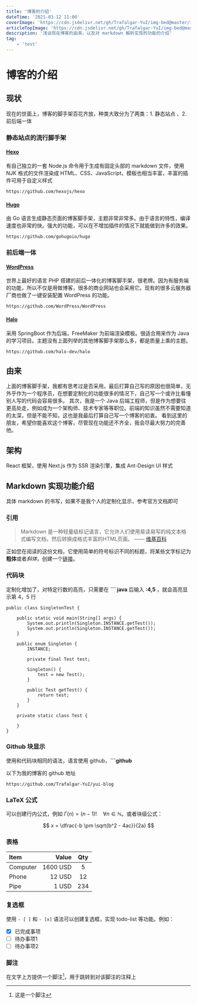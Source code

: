 ```yaml
---
title: '博客的介绍'
dateTime: '2021-03-12 11:00'
coverImage: 'https://cdn.jsdelivr.net/gh/Trafalgar-YuI/img-bed@master/img/2021-02-20-01.png'
articleTopImage: 'https://cdn.jsdelivr.net/gh/Trafalgar-YuI/img-bed@master/img/2021-02-25-01.jpg'
description: '浅谈现在博客的由来，以及对 markdown 解析实现的功能的介绍'
tag:
    - 'test'
---
```

# 博客的介绍

## 现状
现在的世面上，博客的脚手架百花齐放，种类大致分为了两类：1. 静态站点 、2. 前后端一体


### 静态站点的流行脚手架
#### [Hexo](https://hexo.io/zh-cn/)
有自己独立的一套 Node.js 命令用于生成有固定头部的 markdown 文件，使用 NJK 格式的文件渲染成 HTML、CSS、JavaScript，模板也相当丰富，丰富的插件可用于自定义样式

```github
https://github.com/hexojs/hexo
```

#### [Hugo](https://gohugo.io/)
由 Go 语言生成静态页面的博客脚手架，主题非常非常多。由于语言的特性，编译速度也非常的快。强大的功能，可以在不增加插件的情况下就能做到许多的效果。

```github
https://github.com/gohugoio/hugo
```

### 前后端一体
#### [WordPress](https://cn.wordpress.org/)
世界上最好的语言 PHP 搭建的前后一体化的博客脚手架，很老牌。因为有服务端的功能，所以不仅是用做博客，很多的商业网站也会采用它。现有的很多云服务器厂商也做了一键安装配置 WordPress 的功能。

```github
https://github.com/WordPress/WordPress
```

#### [Halo](https://halo.run/)
采用 SpringBoot 作为后端，FreeMaker 为前端渲染模板。很适合用来作为 Java 的学习项目。主题没有上面列举的其他博客脚手架那么多，都是质量上乘的主题。

```github
https://github.com/halo-dev/halo
```

## 由来

上面的博客脚手架，我都有思考过是否采用。最后打算自己写的原因也很简单，无外乎作为一个程序员，在想要定制化的功能很多的情况下，自己写一个或许比看懂别人写的代码会容易很多。
其次，我是一个 Java 后端工程师，但是作为想要往更高处走，例如成为一个架构师、技术专家等等职位。前端的知识虽然不需要知道的太深，但是不能不知，这也是我最后打算自己写一个博客的初衷。
看到这里的朋友，希望你能喜欢这个博客，尽管现在功能还不齐全，我会尽最大努力的完善他。

## 架构
React 框架，使用 Next.js 作为 SSR 渲染引擎，集成 Ant-Design UI 样式

## Markdown 实现功能介绍
具体 markdown 的书写，如果不是我个人的定制化显示，参考官方文档即可

### 引用
> Markdown 是一种轻量级标记语言，它允许人们使用易读易写的纯文本格式编写文档，然后转换成格式丰富的HTML页面。    —— [维基百科](https://zh.wikipedia.org/wiki/Markdown) 

正如您在阅读的这份文档，它使用简单的符号标识不同的标题，将某些文字标记为**粗体**或者*斜体*，创建一个[链接](http://www.example.com)。


### 代码块

定制化增加了，对特定行数的高亮，只需要在 **``` java** 后输入 **:4,5** ，就会高亮显示第 4，5 行

```java:4,5
public class SingletonTest {

    public static void main(String[] args) {
        System.out.println(Singleton.INSTANCE.getTest());
        System.out.println(Singleton.INSTANCE.getTest());
    }
    
    public enum Singleton {
        INSTANCE;

        private final Test test;

        Singleton() {
            test = new Test();
        }

        public Test getTest() {
            return test;
        }
    }

    private static class Test {

    }
}
```


### Github 块显示

使用和代码块相同的语法，语言使用 github，**```github**

以下为我的博客的 github 地址

```github
https://github.com/Trafalgar-YuI/yui-blog
```

### LaTeX 公式

可以创建行内公式，例如 $\Gamma(n) = (n-1)!\quad\forall n\in\mathbb N$。或者块级公式：

$$	x = \dfrac{-b \pm \sqrt{b^2 - 4ac}}{2a} $$

### 表格 

| Item     | Value    | Qty  |
| :-------- | --------: | :----: |
| Computer | 1600 USD | 5    |
| Phone    | 12 USD   | 12   |
| Pipe     | 1 USD    | 234  |


### 复选框

使用 `- [ ]` 和 `- [x]` 语法可以创建复选框，实现 todo-list 等功能。例如：

- [x] 已完成事项
- [ ] 待办事项1
- [ ] 待办事项2

### 脚注

在文字上方提供一个脚注[^1]，用于跳转到对该脚注的注释上

[^1]: 这是一个脚注